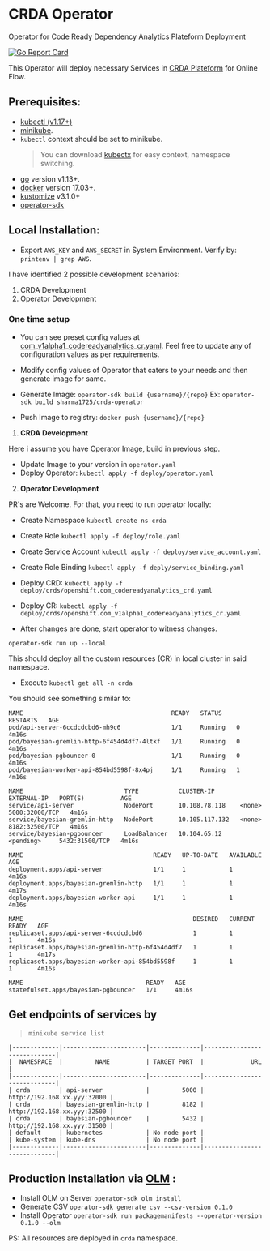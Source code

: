 # CRDA Operator

Operator for Code Ready Dependency Analytics Plateform Deployment

[![Go Report Card](https://goreportcard.com/badge/github.com/deepak1725/crda-operator)](https://goreportcard.com/report/github.com/deepak1725/crda-operator) 

This Operator will deploy necessary Services in [CRDA Plateform](https://github.com/fabric8-analytics) for Online Flow. 

## Prerequisites:
* [kubectl (v1.17+)](https://kubernetes.io/docs/tasks/tools/install-kubectl/)
* [minikube](https://kubernetes.io/docs/tasks/tools/install-minikube/).
* `kubectl` context should be set to minikube. 
    > You can download [kubectx](https://github.com/ahmetb/kubectx) for easy context, namespace switching. 
* [go](https://golang.org/dl/) version v1.13+.
* [docker](https://docs.docker.com/install/) version 17.03+.
* [kustomize](https://sigs.k8s.io/kustomize/docs/INSTALL.md) v3.1.0+
* [operator-sdk](https://sdk.operatorframework.io/docs/install-operator-sdk/)



## Local Installation:
* Export `AWS_KEY` and `AWS_SECRET` in System Environment. Verify by: `printenv | grep AWS`.  

I have identified 2 possible development scenarios:
1. CRDA Development
2. Operator Development


### One time setup

* You can see preset config values at [com_v1alpha1_codereadyanalytics_cr.yaml](deploy/crds/openshift.com_v1alpha1_codereadyanalytics_cr.yaml). 
Feel free to update any of configuration values as per requirements.

* Modify config values of Operator that caters to your needs and then generate image for same.

* Generate Image: `operator-sdk build {username}/{repo}` 
Ex: `operator-sdk build sharma1725/crda-operator`

* Push Image to registry: `docker push {username}/{repo}`



1. **CRDA Development**

Here i assume you have Operator Image, build in previous step.
* Update Image to your version in `operator.yaml`
* Deploy Operator: `kubectl apply -f deploy/operator.yaml`



2. **Operator Development**

PR's are Welcome. For that, you need to run operator locally:

* Create Namespace `kubectl create ns crda` 
* Create Role `kubectl apply -f deploy/role.yaml`
* Create Service Account `kubectl apply -f deploy/service_account.yaml`
* Create Role Binding `kubectl apply -f deply/service_binding.yaml`
* Deploy CRD: `kubectl apply -f deploy/crds/openshift.com_codereadyanalytics_crd.yaml`
* Deploy CR: `kubectl apply -f deploy/crds/openshift.com_v1alpha1_codereadyanalytics_cr.yaml`

* After changes are done, start operator to witness changes.

`operator-sdk run up --local`

This should deploy all the custom resources (CR) in local cluster in said namespace.


* Execute `kubectl get all -n crda`

You should see something similar to: 

```
NAME                                         READY   STATUS    RESTARTS   AGE
pod/api-server-6ccdcdcbd6-mh9c6              1/1     Running   0          4m16s
pod/bayesian-gremlin-http-6f454d4df7-4ltkf   1/1     Running   0          4m16s
pod/bayesian-pgbouncer-0                     1/1     Running   0          4m16s
pod/bayesian-worker-api-854bd5598f-8x4pj     1/1     Running   1          4m16s

NAME                            TYPE           CLUSTER-IP       EXTERNAL-IP   PORT(S)          AGE
service/api-server              NodePort       10.108.78.118    <none>        5000:32000/TCP   4m16s
service/bayesian-gremlin-http   NodePort       10.105.117.132   <none>        8182:32500/TCP   4m16s
service/bayesian-pgbouncer      LoadBalancer   10.104.65.12     <pending>     5432:31500/TCP   4m16s

NAME                                    READY   UP-TO-DATE   AVAILABLE   AGE
deployment.apps/api-server              1/1     1            1           4m16s
deployment.apps/bayesian-gremlin-http   1/1     1            1           4m17s
deployment.apps/bayesian-worker-api     1/1     1            1           4m16s

NAME                                               DESIRED   CURRENT   READY   AGE
replicaset.apps/api-server-6ccdcdcbd6              1         1         1       4m16s
replicaset.apps/bayesian-gremlin-http-6f454d4df7   1         1         1       4m17s
replicaset.apps/bayesian-worker-api-854bd5598f     1         1         1       4m16s

NAME                                  READY   AGE
statefulset.apps/bayesian-pgbouncer   1/1     4m16s
```

## Get endpoints of services by 
> `minikube service list`

```
|-------------|-----------------------|--------------|-----------------------------|
|  NAMESPACE  |         NAME          | TARGET PORT  |             URL             |
|-------------|-----------------------|--------------|-----------------------------|
| crda        | api-server            |         5000 | http://192.168.xx.yyy:32000 |
| crda        | bayesian-gremlin-http |         8182 | http://192.168.xx.yyy:32500 |
| crda        | bayesian-pgbouncer    |         5432 | http://192.168.xx.yyy:31500 |
| default     | kubernetes            | No node port |
| kube-system | kube-dns              | No node port |
|-------------|-----------------------|--------------|-----------------------------|
```


## Production Installation via [OLM](https://sdk.operatorframework.io/docs/olm-integration/user-guide/) :

* Install OLM on Server `operator-sdk olm install`
* Generate CSV `operator-sdk generate csv --csv-version 0.1.0`
* Install Operator `operator-sdk run packagemanifests --operator-version 0.1.0 --olm`


PS: All resources are deployed in `crda` namespace.
